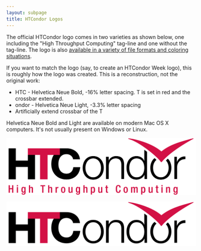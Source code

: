 ```yaml
---
layout: subpage
title: HTCondor Logos
---
```


<P>
The official HTCondor logo comes in two varieties as shown below, one including the 
"High Throughput Computing" tag-line and one without the tag-line.  The logo
is also 
<a href="htcondor_logos/">
available in a variety of file formats and coloring situations</a>.

<p>If you want to match the logo (say, to create an HTCondor Week logo),
this is roughly how the logo was created.  This is a reconstruction, not
the original work:
<ul>
<li>
HTC - Helvetica Neue Bold, -16% letter spacing. T is set in red and the
crossbar extended.
</li>
<li>
ondor - Helvetica Neue Light, -3.3% letter spacing
</li>
<li>
Artificially extend crossbar of the T
</li>
</ul>
<p>Helvetica Neue Bold and Light are available on modern Mac OS X
computers.  It's not usually present on Windows or Linux.



<p>
<a href="htcondor_logos/PNG/HTCondor_red_blk.png">
<center>
<img width=600 src="htcondor_logos/PNG/HTCondor_red_blk.png" alt="HTCondor_red_blk.png"> 
</center>
</a>

<p>
<a href="htcondor_logos/PNG/HTCondor_red_blk_notag.png">
<center>
<img width=600 src="htcondor_logos/PNG/HTCondor_red_blk_notag.png" alt="HTCondor_red_blk_notag.png"> 
</center>
</a>
